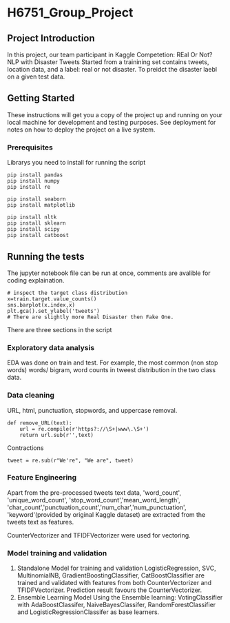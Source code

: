 # H6751_Group_Project

## Project Introduction
In this project, our team participant in Kaggle Competetion: REal Or Not? NLP with Disaster Tweets
Started from a trainining set contains tweets, location data, and a label: real or not disaster.
To preidct the disaster laebl on a given test data.

## Getting Started

These instructions will get you a copy of the project up and running on your local machine for development and testing purposes. See deployment for notes on how to deploy the project on a live system.

### Prerequisites

Librarys you need to install for running the script 

```
pip install pandas
pip install numpy
pip install re

pip install seaborn 
pip install matplotlib

pip install nltk
pip install sklearn
pip install scipy
pip install catboost
```

## Running the tests

The jupyter notebook file can be run at once, comments are avalible for coding explaination.
```
# inspect the target class distribution
x=train.target.value_counts()
sns.barplot(x.index,x)
plt.gca().set_ylabel('tweets')
# There are slightly more Real Disaster then Fake One.
```

There are three sections in the script
### Exploratory data analysis 
EDA was done on train and test. 
For example, the most common (non stop words) words/ bigram, word counts in tweest distribution in the two class data.

### Data cleaning 
URL, html, punctuation, stopwords, and uppercase removal. 
```
def remove_URL(text):
    url = re.compile(r'https?://\S+|www\.\S+')
    return url.sub(r'',text)
```

Contractions
```
tweet = re.sub(r"We're", "We are", tweet)
```

### Feature Engineering 
Apart from the pre-processed tweets text data, 'word_count', 'unique_word_count', 'stop_word_count','mean_word_length', 'char_count','punctuation_count','num_char','num_punctuation', 'keyword'(provided by original Kaggle dataset) are extracted from the tweets text as features.

CounterVectorizer and TFIDFVectorizer were used for vectoring.

### Model training and validation
1. Standalone Model for training and validation
LogisticRegression, SVC, MultinomialNB, GradientBoostingClassifier, CatBoostClassifier are trained and validated with features from     both CounterVectorizer and TFIDFVectorizer.
Prediction result favours the CounterVectorizer.
2. Ensemble Learning Model
Using the Ensemble learning: VotingClassifier with AdaBoostClassifer, NaiveBayesClassifer, RandomForestClassifier and     LogisticRegressionClassifer as base learners.


